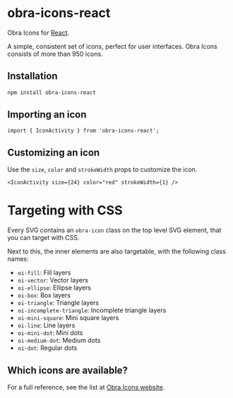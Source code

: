 # obra-icons-react

Obra Icons for [React](https://react.dev/).

A simple, consistent set of icons, perfect for user interfaces. Obra Icons consists of more than 950 icons.

## Installation

```bash
npm install obra-icons-react
```

## Importing an icon

```tsx
import { IconActivity } from 'obra-icons-react';
```

## Customizing an icon

Use the `size`, `color` and `strokeWidth` props to customize the icon.

```
<IconActivity size={24} color="red" strokeWidth={1} />
```

# Targeting with CSS

Every SVG contains an `obra-icon` class on the top level SVG element, that you can target with CSS.

Next to this, the inner elements are also targetable, with the following class names:

- `oi-fill`: Fill layers
- `oi-vector`: Vector layers
- `oi-ellipse`: Ellipse layers
- `oi-box`: Box layers
- `oi-triangle`: Triangle layers
- `oi-incomplete-triangle`: Incomplete triangle layers
- `oi-mini-square`: Mini square layers
- `oi-line`: Line layers
- `oi-mini-dot`: Mini dots
- `oi-medium-dot`: Medium dots
- `oi-dot`: Regular dots

## Which icons are available?

For a full reference, see the list at [Obra Icons website](https://icons.obra.studio/).
